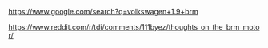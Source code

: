 https://www.google.com/search?q=volkswagen+1.9+brm

https://www.reddit.com/r/tdi/comments/111byez/thoughts_on_the_brm_motor/
